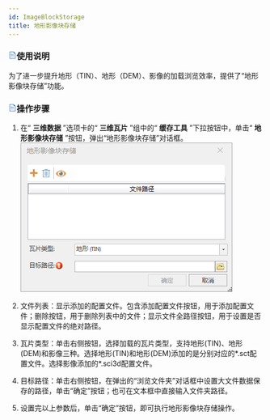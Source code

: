 ```yaml
---
id: ImageBlockStorage
title: 地形影像块存储
---
```

### ![](../../../img/read.gif)使用说明

为了进一步提升地形（TIN）、地形（DEM）、影像的加载浏览效率，提供了“地形影像块存储”功能。

### ![](../../../img/read.gif)操作步骤

  1. 在“ **三维数据** ”选项卡的“ **三维瓦片** ”组中的“ **缓存工具** ”下拉按钮中，单击“ **地形影像块存储** ”按钮，弹出“地形影像块存储”对话框。
![](../img/ImageBlockStorage_Dialog.png)  

  2. 文件列表：显示添加的配置文件。包含添加配置文件按钮，用于添加配置文件；删除按钮，用于删除列表中的文件；显示文件全路径按钮，用于设置是否显示配置文件的绝对路径。
  3. 瓦片类型：单击右侧按钮，选择加载的瓦片类型，支持地形(TIN)、地形(DEM)和影像三种。选择地形(TIN)和地形(DEM)添加的是分别对应的*.sct配置文件。选择影像添加的*.sci3d配置文件。
  4. 目标路径：单击右侧按钮，在弹出的“浏览文件夹”对话框中设置大文件数据保存的路径，单击“确定”按钮；也可在文本框中直接输入文件夹路径。
  5. 设置完以上参数后，单击“确定”按钮，即可执行地形影像块存储操作。



